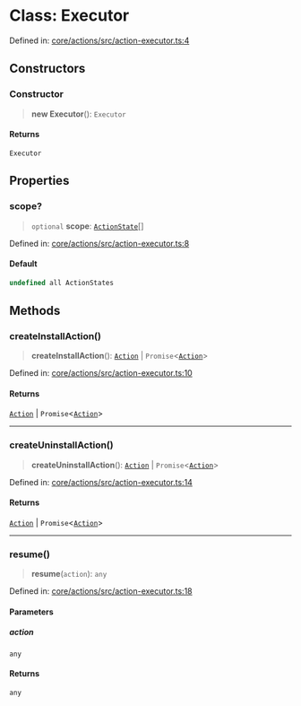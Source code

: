 # Class: Executor

Defined in: [core/actions/src/action-executor.ts:4](https://github.com/LaWebcapsule/orbits/blob/91e23ed9e774f700a33dffa669d7826eb3819015/core/actions/src/action-executor.ts#L4)

## Constructors

### Constructor

> **new Executor**(): `Executor`

#### Returns

`Executor`

## Properties

### scope?

> `optional` **scope**: [`ActionState`](../enumerations/ActionState.md)[]

Defined in: [core/actions/src/action-executor.ts:8](https://github.com/LaWebcapsule/orbits/blob/91e23ed9e774f700a33dffa669d7826eb3819015/core/actions/src/action-executor.ts#L8)

#### Default

```ts
undefined all ActionStates
```

## Methods

### createInstallAction()

> **createInstallAction**(): [`Action`](Action.md) \| `Promise`\<[`Action`](Action.md)\>

Defined in: [core/actions/src/action-executor.ts:10](https://github.com/LaWebcapsule/orbits/blob/91e23ed9e774f700a33dffa669d7826eb3819015/core/actions/src/action-executor.ts#L10)

#### Returns

[`Action`](Action.md) \| `Promise`\<[`Action`](Action.md)\>

***

### createUninstallAction()

> **createUninstallAction**(): [`Action`](Action.md) \| `Promise`\<[`Action`](Action.md)\>

Defined in: [core/actions/src/action-executor.ts:14](https://github.com/LaWebcapsule/orbits/blob/91e23ed9e774f700a33dffa669d7826eb3819015/core/actions/src/action-executor.ts#L14)

#### Returns

[`Action`](Action.md) \| `Promise`\<[`Action`](Action.md)\>

***

### resume()

> **resume**(`action`): `any`

Defined in: [core/actions/src/action-executor.ts:18](https://github.com/LaWebcapsule/orbits/blob/91e23ed9e774f700a33dffa669d7826eb3819015/core/actions/src/action-executor.ts#L18)

#### Parameters

##### action

`any`

#### Returns

`any`
